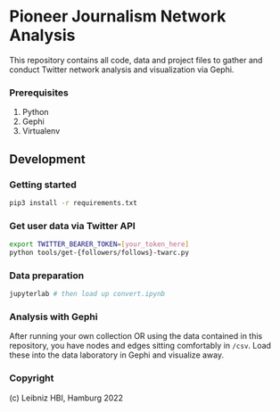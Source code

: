 # Pioneer Journalism Network Analysis
This repository contains all code, data and project files to gather and conduct Twitter network analysis and visualization via Gephi.  

### Prerequisites

1. Python
2. Gephi
3. Virtualenv

## Development
### Getting started
```bash
pip3 install -r requirements.txt
```

### Get user data via Twitter API
```bash
export TWITTER_BEARER_TOKEN=[your_token_here]
python tools/get-{followers/follows}-twarc.py 
```

### Data preparation
```bash
jupyterlab # then load up convert.ipynb
```

### Analysis with Gephi
After running your own collection OR using the data contained in this repository, you have nodes and edges sitting comfortably in `/csv`. Load these into the data laboratory in Gephi and visualize away.
   
### Copyright
(c) Leibniz HBI, Hamburg 2022
